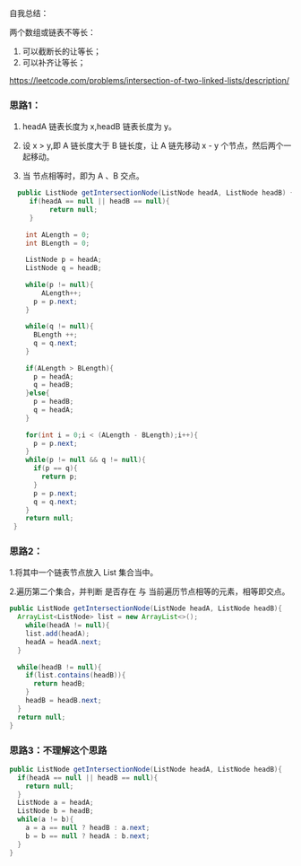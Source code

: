 自我总结：

两个数组或链表不等长：

1. 可以截断长的让等长；
2. 可以补齐让等长；



https://leetcode.com/problems/intersection-of-two-linked-lists/description/

### 思路1：

1. headA 链表长度为 x,headB 链表长度为 y。

2. 设 x > y,即 A 链长度大于 B 链长度，让 A 链先移动 x - y 个节点，然后两个一起移动。
3. 当 节点相等时，即为 A 、B 交点。

```java
  public ListNode getIntersectionNode(ListNode headA, ListNode headB) {
     if(headA == null || headB == null){
          return null;
     }
    
    int ALength = 0;
    int BLength = 0;
    
    ListNode p = headA;
    ListNode q = headB;
    
    while(p != null){
     	ALength++;
      p = p.next;
    }
    
    while(q != null){
      BLength ++;
      q = q.next;
    }
    
    if(ALength > BLength){
      p = headA;
      q = headB;
    }else{
      p = headB;
      q = headA;
    }
    
    for(int i = 0;i < (ALength - BLength);i++){
      p = p.next;
    }
    while(p != null && q != null){
      if(p == q){
        return p;
      }
      p = p.next;
      q = q.next;
    }
    return null;
 }
```

### 思路2：

1.将其中一个链表节点放入 List 集合当中。

2.遍历第二个集合，并判断 是否存在 与 当前遍历节点相等的元素，相等即交点。

```java
public ListNode getIntersectionNode(ListNode headA, ListNode headB){
  ArrayList<ListNode> list = new ArrayList<>();
	while(headA != null){
    list.add(headA);
    headA = headA.next;
  }
  
  while(headB != null){
    if(list.contains(headB)){
      return headB;
    }
    headB = headB.next;
  }
  return null;
}
```

### 思路3：不理解这个思路

```java
public ListNode getIntersectionNode(ListNode headA, ListNode headB){
  if(headA == null || headB == null){
    return null;
  }
  ListNode a = headA;
  ListNode b = headB;
  while(a != b){
    a = a == null ? headB : a.next;
    b = b == null ? headA : b.next;
  }
}
```

